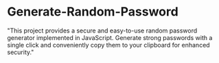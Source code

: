 # Generate-Random-Password
"This project provides a secure and easy-to-use random password generator implemented in JavaScript. Generate strong passwords with a single click and conveniently copy them to your clipboard for enhanced security."
